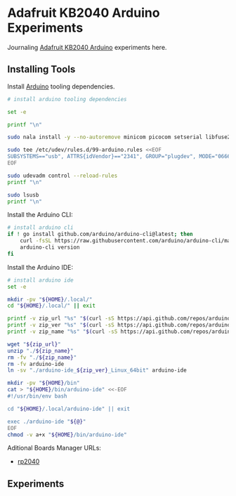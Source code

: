 # Adafruit KB2040 Arduino Experiments

Journaling [Adafruit KB2040 Arduino](https://learn.adafruit.com/adafruit-kb2040/arduino-ide-setup) experiments here.

## Installing Tools

Install [Arduino](https://docs.arduino.cc/software/ide/) tooling dependencies.

```bash { background=false category=setup closeTerminalOnSuccess=true excludeFromRunAll=true interactive=true interpreter=bash name=arduino-install-dependencies promptEnv=true terminalRows=10 }
# install arduino tooling dependencies

set -e

printf "\n"

sudo nala install -y --no-autoremove minicom picocom setserial libfuse2

sudo tee /etc/udev/rules.d/99-arduino.rules <<EOF
SUBSYSTEMS=="usb", ATTRS{idVendor}=="2341", GROUP="plugdev", MODE="0666"
EOF

sudo udevadm control --reload-rules
printf "\n"

sudo lsusb
printf "\n"
```

Install the Arduino CLI:

```bash { background=false category=setup closeTerminalOnSuccess=true excludeFromRunAll=true interactive=true interpreter=bash name=arduino-install-cli promptEnv=true terminalRows=10 }
# install arduino cli
if ! go install github.com/arduino/arduino-cli@latest; then
    curl -fsSL https://raw.githubusercontent.com/arduino/arduino-cli/master/install.sh | BINDIR="${HOME}/bin" sh
    arduino-cli version
fi
```

Install the Arduino IDE:

```bash { background=false category=setup closeTerminalOnSuccess=true excludeFromRunAll=true interactive=true interpreter=bash name=arduino-install-ide promptEnv=true terminalRows=10 }
# install arduino ide
set -e

mkdir -pv "${HOME}/.local/"
cd "${HOME}/.local/" || exit

printf -v zip_url "%s" "$(curl -sS https://api.github.com/repos/arduino/arduino-ide/releases/latest | jq -r '.assets[].browser_download_url' | grep '_Linux_64bit.zip$')"
printf -v zip_ver "%s" "$(curl -sS https://api.github.com/repos/arduino/arduino-ide/releases/latest | jq -r '.name')"
printf -v zip_name "%s" "$(curl -sS https://api.github.com/repos/arduino/arduino-ide/releases/latest | jq -r '.assets[].name' | grep Linux_64bit.zip)"

wget "${zip_url}"
unzip "./${zip_name}"
rm -fv "./${zip_name}"
rm -fv arduino-ide
ln -sv "./arduino-ide_${zip_ver}_Linux_64bit" arduino-ide

mkdir -pv "${HOME}/bin"
cat > "${HOME}/bin/arduino-ide" <<-EOF
#!/usr/bin/env bash

cd "${HOME}/.local/arduino-ide" || exit

exec ./arduino-ide "${@}"
EOF
chmod -v a+x "${HOME}/bin/arduino-ide"
```

Aditional Boards Manager URLs:

- [rp2040](https://github.com/earlephilhower/arduino-pico/releases/download/global/package_rp2040_index.json)

## Experiments
